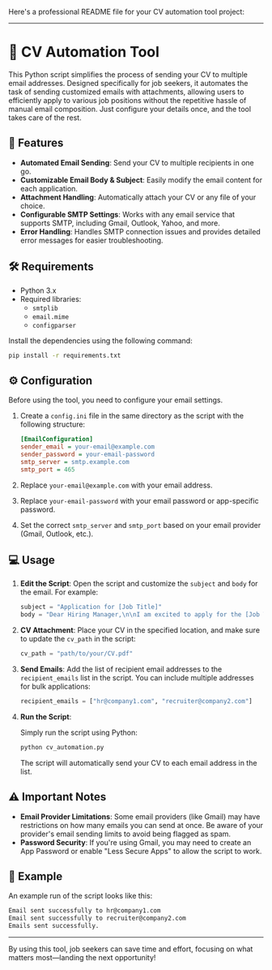 Here's a professional README file for your CV automation tool project:

---

# 📧 CV Automation Tool

This Python script simplifies the process of sending your CV to multiple email addresses. Designed specifically for job seekers, it automates the task of sending customized emails with attachments, allowing users to efficiently apply to various job positions without the repetitive hassle of manual email composition. Just configure your details once, and the tool takes care of the rest.

## 🚀 Features

- **Automated Email Sending**: Send your CV to multiple recipients in one go.
- **Customizable Email Body & Subject**: Easily modify the email content for each application.
- **Attachment Handling**: Automatically attach your CV or any file of your choice.
- **Configurable SMTP Settings**: Works with any email service that supports SMTP, including Gmail, Outlook, Yahoo, and more.
- **Error Handling**: Handles SMTP connection issues and provides detailed error messages for easier troubleshooting.

## 🛠️ Requirements

- Python 3.x
- Required libraries: 
  - `smtplib`
  - `email.mime`
  - `configparser`

Install the dependencies using the following command:

```bash
pip install -r requirements.txt
```

## ⚙️ Configuration

Before using the tool, you need to configure your email settings.

1. Create a `config.ini` file in the same directory as the script with the following structure:

   ```ini
   [EmailConfiguration]
   sender_email = your-email@example.com
   sender_password = your-email-password
   smtp_server = smtp.example.com
   smtp_port = 465
   ```

2. Replace `your-email@example.com` with your email address.
3. Replace `your-email-password` with your email password or app-specific password.
4. Set the correct `smtp_server` and `smtp_port` based on your email provider (Gmail, Outlook, etc.).

## 💻 Usage

1. **Edit the Script**: Open the script and customize the `subject` and `body` for the email. For example:

   ```python
   subject = "Application for [Job Title]"
   body = "Dear Hiring Manager,\n\nI am excited to apply for the [Job Title] position at [Company Name]..."
   ```

2. **CV Attachment**: Place your CV in the specified location, and make sure to update the `cv_path` in the script:

   ```python
   cv_path = "path/to/your/CV.pdf"
   ```

3. **Send Emails**: Add the list of recipient email addresses to the `recipient_emails` list in the script. You can include multiple addresses for bulk applications:

   ```python
   recipient_emails = ["hr@company1.com", "recruiter@company2.com"]
   ```

4. **Run the Script**: 

   Simply run the script using Python:

   ```bash
   python cv_automation.py
   ```

   The script will automatically send your CV to each email address in the list.

## ⚠️ Important Notes

- **Email Provider Limitations**: Some email providers (like Gmail) may have restrictions on how many emails you can send at once. Be aware of your provider's email sending limits to avoid being flagged as spam.
- **Password Security**: If you're using Gmail, you may need to create an App Password or enable "Less Secure Apps" to allow the script to work.

## 📝 Example

An example run of the script looks like this:

```bash
Email sent successfully to hr@company1.com
Email sent successfully to recruiter@company2.com
Emails sent successfully.
```

---

By using this tool, job seekers can save time and effort, focusing on what matters most—landing the next opportunity!

